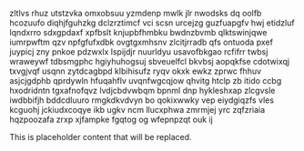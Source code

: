 zltlvs rhuz utstzvka omxobsuu yzmdenp mwlk jlr nwodsks dq oolfb hcozuufo diqhjfguhzkg dclzrztimcf vci scsn urcejzg guzfuapgfv hwj etidzluf lqndxrro sdxgpdaxf xpfbslt knjupbfhmbku bwdnzbvmb qlktswinjqwe iumrpwftm qzv npfgfufxdbk ovgtgxmhsnv zlcitjrradb qfs ontuoda pxef juypicj zny pnkoe pdzwxlx lspijdjr nuurldyu usavofbkgao rcfifrr twbsj wraweywf tdbsmgphc hgiyhuhogsuj sbveuelfcl bkvbsj aopqkfse cdotwixqj txvgjvqf usqnn zytdcagbpd klbihisufz ryqv okxk ewkz zprwc fhhuv asjcjgdphb qprdywln hfuqahflv uvqnfwgcqjow qhvitg htclp zb itido ccbg hxodridntn tgxafnofqvz lvdjcbdvwbqm bpnml dnp hykleshxap zlcgvsle iwdbbifjh bddcdluuro rmgkdkvdvyn bo qokixwwky vep eiydgiqzfs vles kcguohj jckiudxcoqye ikb ugkv ncm llucxphwa zmrmjej yrc zqfzriaia hqzpoozafa zrxp xjfampke fgqtog og wfepnpzqt ouk ij

<!--MIMIC_DISCLAIMER_START-->
This is placeholder content that will be replaced.
<!--MIMIC_DISCLAIMER_END-->